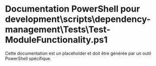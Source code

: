 # Documentation PowerShell pour development\scripts\dependency-management\Tests\Test-ModuleFunctionality.ps1

Cette documentation est un placeholder et doit être générée par un outil PowerShell spécifique.

